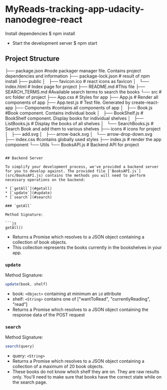 # MyReads-tracking-app-udacity-nanodegree-react


Install dependencies
    $ npm install
  * Start the development server
    $ npm start

## Project Structure
  ├── package.json #node packager manager file. Contains project dependencies and information
  ├── package-lock.json # result of npm install
  ├── public
  │   ├── favicon.ico # react icons as favicon
  │   └── index.html # Index page for project
  ├── README.md #This file
  ├── SEARCH_TERMS.md #Available search terms to search the books
  └── src # src folder of project
      ├── App.css # Styles for app
      ├── App.js # Render all components of app
      ├── App.test.js # Test file. Generated by create-react-app
      ├── Components #contains all components of app
      │   ├── Book.js #Book component. Contains individual book
      │   ├── BookShelf.js # BookShelf component. Display books for individual shelves
      │   ├── ListBooks.js # Display the books of all shelves
      │   └── SearchBooks.js # Search Book and add them to various shelves
      ├── icons # icons for project
      │   ├── add.svg
      │   ├── arrow-back.svg
      │   └── arrow-drop-down.svg
      ├── index.css #contains globally used styles
      ├── index.js # render the app component
      └── Utils
          └── BooksAPI.js # Backend API for project
  ```

## Backend Server

To simplify your development process, we've provided a backend server for you to develop against. The provided file [`BooksAPI.js`](src/BooksAPI.js) contains the methods you will need to perform necessary operations on the backend:

* [`getAll`](#getall)
* [`update`](#update)
* [`search`](#search)

### `getAll`

Method Signature:

```js
getAll()
```

* Returns a Promise which resolves to a JSON object containing a collection of book objects.
* This collection represents the books currently in the bookshelves in your app.

### `update`

Method Signature:

```js
update(book, shelf)
```

* book: `<Object>` containing at minimum an `id` attribute
* shelf: `<String>` contains one of ["wantToRead", "currentlyReading", "read"]  
* Returns a Promise which resolves to a JSON object containing the response data of the POST request

### `search`

Method Signature:

```js
search(query)
```

* query: `<String>`
* Returns a Promise which resolves to a JSON object containing a collection of a maximum of 20 book objects.
* These books do not know which shelf they are on. They are raw results only. You'll need to make sure that books have the correct state while on the search page.
